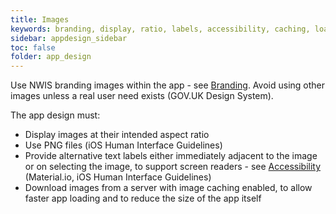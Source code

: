 ```yaml
---
title: Images  
keywords: branding, display, ratio, labels, accessibility, caching, loading, 
sidebar: appdesign_sidebar
toc: false
folder: app_design 
---
```


Use NWIS branding images within the app - see [Branding](branding.html).  Avoid using other images unless a real user need exists (GOV.UK Design System).  

The app design must: 
* Display images at their intended aspect ratio  
* Use PNG files (iOS Human Interface Guidelines)  
* Provide alternative text labels either immediately adjacent to the image or on selecting the image, to support screen readers - see [Accessibility](accessibility.html) (Material.io, iOS Human Interface Guidelines)  
* Download images from a server with image caching enabled, to allow faster app loading and to reduce the size of the app itself